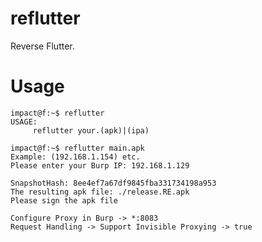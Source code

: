 reflutter
=========

Reverse Flutter.


Usage
=====

```console
impact@f:~$ reflutter
USAGE:
     reflutter your.(apk)|(ipa)
```
```console
impact@f:~$ reflutter main.apk
Example: (192.168.1.154) etc.
Please enter your Burp IP: 192.168.1.129

SnapshotHash: 8ee4ef7a67df9845fba331734198a953
The resulting apk file: ./release.RE.apk
Please sign the apk file

Configure Proxy in Burp -> *:8083
Request Handling -> Support Invisible Proxying -> true
```
